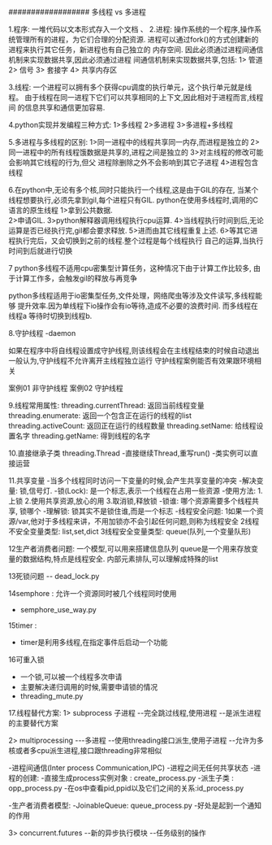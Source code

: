 ##################
多线程 vs 多进程

1.程序: 一堆代码以文本形式存入一个文档 、
2.进程: 操作系统的一个程序,操作系统管理所有的进程，为它们合理的分配资源.
进程可以通过fork()的方式创建新的进程来执行其它任务，新进程也有自己独立的
内存空间. 因此必须通过进程间通信机制来实现数据共享,因此必须通过进程
间通信机制来实现数据共享,包括: 
1> 管道 
2> 信号
3> 套接字
4> 共享内存区

3.线程: 一个进程可以拥有多个获得cpu调度的执行单元，这个执行单元就是线程。 
由于线程在同一进程下它们可以共享相同的上下文,因此相对于进程而言,线程间
的信息共享和通信更加容易. 

4.python实现并发编程三种方式: 
1>多线程
2>多进程
3>多进程+多线程


5.多进程与多线程的区别: 
1>同一进程中的线程共享同一内存,而进程是独立的
2>同一进程中的所有线程饿数据是共享的,进程之间是独立的
3>对主线程的修改可能会影响其它线程的行为,但父
进程除删除之外不会影响到其它子进程
4>进程包含线程  


6.在python中,无论有多个核,同时只能执行一个线程,这是由于GIL的存在,
当某个线程想要执行,必须先拿到gil,每个进程只有GIL. 
python在使用多线程时,调用的C语言的原生线程 
1>拿到公共数据.  
2>申请GIL.
3>python解释器调用线程执行cpu运算. 
4>当线程执行时间到后,无论运算是否已经执行完,gil都会要求释放. 
5>进而由其它线程重复上述.
6>等其它进程执行完后，又会切换到之前的线程.整个过程是每个线程执行
自己的运算,当执行时间到后就进行切换 


7
python多线程不适用cpu密集型计算任务，这种情况下由于计算工作比较多, 
由于计算工作多，会触发gil的释放与再竞争 

python多线程适用于io密集型任务,文件处理，网络爬虫等涉及文件读写,多线程能够
提升效率.因为单线程下io操作会有io等待,造成不必要的浪费时间. 而多线程在线程a
等待时切换到线程b.


8.守护线程 -daemon 

如果在程序中将自线程设置成守护线程,则该线程会在主线程结束的时候自动退出
一般认为,守护线程不允许离开主线程独立运行
守护线程案例能否有效果跟环境相关

案例01 非守护线程
案例02 守护线程



9.线程常用属性: 
threading.currentThread: 返回当前线程变量
threading.enumerate: 返回一个包含正在运行的线程的list
threading.activeCount: 返回正在运行的线程数量
threading.setName: 给线程设置名字
threading.getName: 得到线程的名字 


10.直接继承子类 threading.Thread
-直接继续Thread,重写run() 
-类实例可以直接运营


11.共享变量 
-当多个线程同时访问一下变量的时候,会产生共享变量的冲突
-解决变量: 锁,信号灯.
-锁(Lock): 是一个标志,表示一个线程在占用一些资源
-使用方法: 
1.上锁
2.使用共享资源,放心的用
3.取消锁,释放锁
-锁谁: 哪个资源需要多个线程共享, 锁哪个
-理解锁: 锁其实不是锁住谁,而是一个标志
-线程安全问题: 
1如果一个资源/var,他对于多线程来讲，不用加锁亦不会引起任何问题,则称为线程安全
2线程不安全变量类型: list,set,dict
3线程安全变量类型: queue(队列,一个变量队形) 


12生产者消费者问题: 
一个模型,可以用来搭建信息队列 
queue是一个用来存放变量的数据结构,特点是线程安全.  内部元素排队,可以理解成特殊的list


13死锁问题 -- dead_lock.py

14semphore : 允许一个资源同时被几个线程同时使用 
- semphore_use_way.py 

15timer : 
- timer是利用多线程,在指定事件后启动一个功能

16可重入锁 
- 一个锁,可以被一个线程多次申请
- 主要解决递归调用的时候,需要申请锁的情况
- threading_mute.py



17.线程替代方案: 
1> subprocess 子进程 
--完全跳过线程,使用进程 
--是派生进程的主要替代方案

2> multiprocessing ---多进程
--使用threading接口派生,使用子进程 
--允许为多核或者多cpu派生进程,接口跟threading非常相似 

-进程间通信(Inter process Communication,IPC)
-进程之间无任何共享状态 
-进程的创建:
    -直接生成process实例对象  : create_process.py
    -派生子类 : opp_process.py
-在os中查看pid,ppid以及它们之间的关系:id_process.py

-生产者消费者模型:
    -JoinableQueue: queue_process.py 
    -好处是起到一个通知的作用


3> concurrent.futures
--新的异步执行模块 
--任务级别的操作